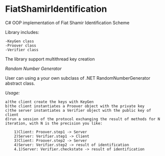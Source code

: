 # FiatShamirIdentification
C# OOP implementation of Fiat Shamir Identification Scheme

Library includes:

	-KeyGen class
	-Proover class
	-Verifier class

The library support multithread key creation

*Random Number Generator*

User can using a your own subclass of .NET RandomNumberGenerator abstract class.

*Usage:*

    a)the client create the keys with KeyGen
    b)the client instantiates a Proover object with the private key
    c)the server instantiates a Verifier object with the public key of client
    d)run a session of the protocol exchanging the result of methods for N iteration, with N is the precision you like:

        1)Client: Proover.step1 -> Server
        2)Server: Verifier.step1 -> Client
        3)Client: Proover.step2 -> Server
        4)Server: Verifier.step2 -> result of identification
        4.1)Server: Verifier.checkstate -> result of identification
